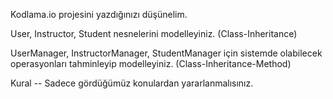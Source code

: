  Kodlama.io projesini yazdığınızı düşünelim.

 User, Instructor, Student nesnelerini modelleyiniz. (Class-Inheritance)

 UserManager, InstructorManager, StudentManager için sistemde olabilecek operasyonları tahminleyip modelleyiniz. (Class-Inheritance-Method)
 
 Kural -- Sadece gördüğümüz konulardan yararlanmalısınız.

